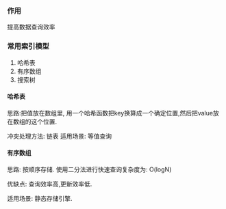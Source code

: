 

### 作用

提高数据查询效率

### 常用索引模型

1. 哈希表
2. 有序数组
3. 搜索树

#### 哈希表 
思路:把值放在数组里, 用一个哈希函数把key换算成一个确定位置,然后把value放在数组的这个位置.

冲突处理方法: 链表
适用场景: 等值查询

#### 有序数组

思路: 按顺序存储. 使用二分法进行快速查询复杂度为: O(logN)

优缺点: 查询效率高,更新效率低. 

适用场景: 静态存储引擎.
   
